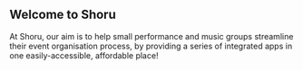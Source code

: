 ## Welcome to Shoru

At Shoru, our aim is to help small performance and music groups streamline their event organisation process, by providing a series of integrated apps in one easily-accessible, affordable place!
